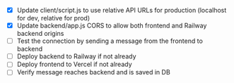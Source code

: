- [x] Update client/script.js to use relative API URLs for production (localhost for dev, relative for prod)
- [x] Update backend/app.js CORS to allow both frontend and Railway backend origins
- [ ] Test the connection by sending a message from the frontend to backend
- [ ] Deploy backend to Railway if not already
- [ ] Deploy frontend to Vercel if not already
- [ ] Verify message reaches backend and is saved in DB
